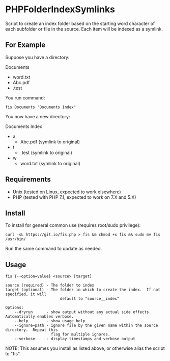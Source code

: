 # PHPFolderIndexSymlinks
Script to create an index folder based on the starting word character of each subfolder or file in
the source.  Each item will be indexed as a symlink.

## For Example
Suppose you have a directory:

Documents
 - word.txt
 - Abc.pdf
 - .test

You run command:

    fis Documents "Documents Index"

You now have a new directory:

Documents Index
 - a
    - Abc.pdf (symlink to original)
 - t
    - .test (symlink to original)
 - w
    - word.txt (symlink to original)

## Requirements 
 - Unix (tested on Linux, expected to work elsewhere)
 - PHP (tested with PHP 7.1, expected to work on 7.X and 5.X)

## Install 
To install for general common use (requires root/sudo privilege):

    curl -sL https://git.io/fis.php > fis && chmod +x fis && sudo mv fis /usr/bin/

Run the same command to update as needed.



## Usage

    fis {--option=value} <source> [target]

    source (required) - The folder to index
    target (optional) - The folder in which to create the index.  If not specified, it will
                            default to "source__index"

    Options:
        --dryrun      - show output without any actual side effects.  Automatically enables verbose.
        --help        - show usage help
        --ignore=path - ignore file by the given name within the source directory.  Repeat this
                        flag for multiple ignores.
        --verbose     - display timestamps and verbose output

NOTE: This assumes you install as listed above, or otherwise alias the script to "fis"
